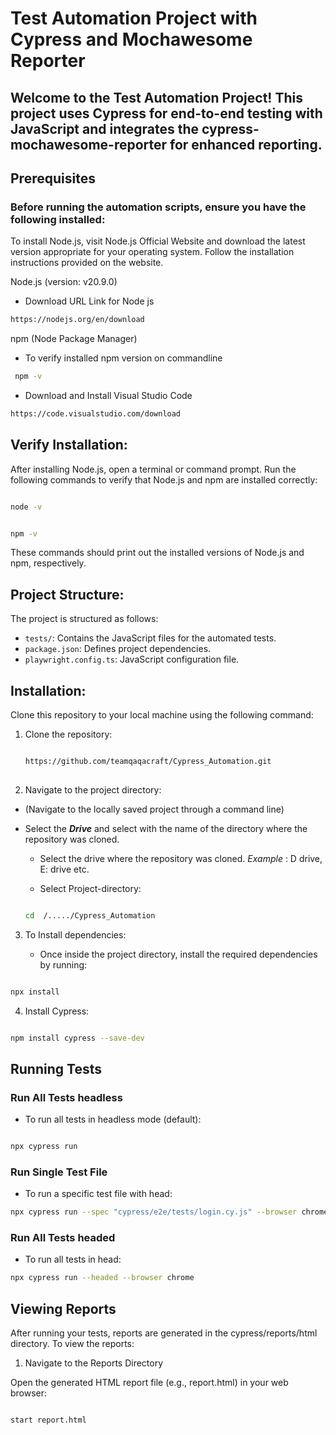 # Test Automation Project with Cypress and Mochawesome Reporter

## Welcome to the Test Automation Project! This project uses Cypress for end-to-end testing with JavaScript and integrates the cypress-mochawesome-reporter for enhanced reporting.

## Prerequisites 

### Before running the automation scripts, ensure you have the following installed:
To install Node.js, visit Node.js Official Website and download the latest version appropriate for your operating system. Follow the installation instructions provided on the website.

Node.js (version: v20.9.0)

- Download URL Link for Node js

```bash
https://nodejs.org/en/download

```
npm (Node Package Manager)

- To verify installed npm version on commandline

```bash
 npm -v

```

- Download and Install Visual Studio Code

```bash
https://code.visualstudio.com/download

```

## Verify Installation:

After installing Node.js, open a terminal or command prompt.
Run the following commands to verify that Node.js and npm are installed correctly:

 ```bash

 node -v

 ```

 ```bash

 npm -v

 ```
 These commands should print out the installed versions of Node.js and npm, respectively.

## Project Structure:

The project is structured as follows:

  - `tests/`: Contains the JavaScript files for the automated tests.
  - `package.json`: Defines project dependencies.
  - `playwright.config.ts`: JavaScript configuration file.

## Installation:

Clone this repository to your local machine using the following command:
1. Clone the repository:

   ```bash

   https://github.com/teamqaqacraft/Cypress_Automation.git
  
   ```

2. Navigate to the project directory:

- (Navigate to the locally saved project through a command line)
- Select the ***Drive*** and select <project-directory> with the name of the directory where the repository was cloned.
  - Select the drive where the repository was cloned. 
    *Example* : D drive, E: drive etc.

  - Select Project-directory:

   ```bash

   cd  /...../Cypress_Automation

   ```
   
3. To Install dependencies:
   
   - Once inside the project directory, install the required dependencies by running:

  ```bash

  npx install

  ```

4. Install Cypress:

  ```bash

  npm install cypress --save-dev

  ```
    

## Running Tests

### Run All Tests headless

- To run all tests in headless mode (default):

```bash

npx cypress run

```
   
### Run Single Test File
- To run a specific test file with head:

```bash
npx cypress run --spec "cypress/e2e/tests/login.cy.js" --browser chrome --headed

```

### Run All Tests headed

- To run all tests in head:

```bash
npx cypress run --headed --browser chrome

```

## Viewing Reports

After running your tests, reports are generated in the cypress/reports/html directory. To view the reports:

1. Navigate to the Reports Directory

Open the generated HTML report file (e.g., report.html) in your web browser:

```bash

start report.html

```
